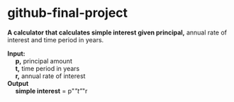 # github-final-project
**A calculator that calculates simple interest given principal,** annual rate of interest and time period in years.

**Input:** <br>
&emsp; **p,** principal amount <br>
&emsp; **t,** time period in years <br>
&emsp; **r,** annual rate of interest <br>
**Output** <br>
&emsp; **simple interest** = p"*"t"*"r
